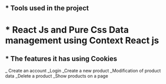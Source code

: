 ## * Tools used in the project 
 # * React Js and  Pure Css Data management using Context React js 
 ## * The features it has using Cookies
_ Create an account
_Login
_Create a new product 
_Modification of product data
_Delete a product
_Show products on a page

